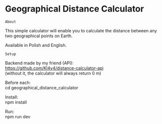 # Geographical Distance Calculator

```About``` 

This simple calculator will enable you to calculate the distance between any two geographical points on Earth.

Available in Polish and English.

```Setup```

Backend made by my friend (API): \
https://github.com/Kl4y4/distance-calculator-api \
(without it, the calculator will always return 0 m)

Before each: \
cd geographical_distance_calculator

Install: \
npm install

Run: \
npm run dev
